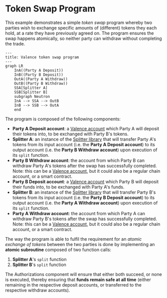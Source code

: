 # Token Swap Program

This example demonstrates a simple _token swap_ program whereby two parties wish to exchange specific amounts of (different) tokens they each hold, at a rate they have previously agreed on. The program ensures the swap happens atomically, so neither party can withdraw without completing the trade.

```mermaid
---
title: Valence token swap program
---
graph LR
	InA((Party A Deposit))
	InB((Party B Deposit))
	OutA((Party A Withdraw))
	OutB((Party B Withdraw))
	SSA[Splitter A]
	SSB[Splitter B]
	subgraph Neutron
	InA --> SSA --> OutB
	InB --> SSB --> OutA
	end
```

The program is composed of the following components:

- **Party A Deposit account**: a [Valence account](../components/accounts.md) which Party A will deposit their tokens into, to be exchanged with Party B's tokens.
- **Splitter A**: an instance of the [Splitter library](../libraries/splitter.md) that will transfer Party A's tokens from its input account (i.e. the **Party A Deposit account**) to its output account (i.e. the **Party B Withdraw account**) upon execution of its `split` function.
- **Party B Withdraw account**: the account from which Party B can withdraw Party A's tokens after the swap has successfully completed. Note: this can be a [Valence account](../components/accounts.md), but it could also be a regular chain account, or a smart contract.
- **Party B Deposit account**:  a [Valence account](../components/accounts.md) which Party B will deposit their funds into, to be exchanged with Party A's funds.
- **Splitter B**: an instance of the [Splitter library](../libraries/splitter.md) that will transfer Party B's tokens from its input account (i.e. the **Party B Deposit account**) to its output account (i.e. the **Party A Withdraw account**) upon execution of its `split` function.
- **Party A Withdraw account**: the account from which Party A can withdraw Party B's tokens after the swap has successfully completed. Note: this can be a [Valence account](../components/accounts.md), but it could also be a regular chain account, or a smart contract.

The way the program is able to fulfil the requirement for an _atomic exchange of tokens_ between the two parties is done by implementing an **atomic subroutine** composed of two function calls:

1. **Splitter A**'s `split` function
2. **Splitter B**'s `split` function

The Authorizations component will ensure that either both succeed, or none is executed, thereby ensuring that **funds remain safe at all time** (either remaining in the respective deposit accounts, or transferred to the respective withdraw accounts).
